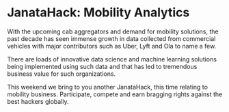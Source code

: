# JanataHack: Mobility Analytics
With the upcoming cab aggregators and demand for mobility solutions, the past decade has seen immense growth in data collected from commercial vehicles with major contributors such as Uber, Lyft and Ola to name a few. 

There are loads of innovative data science and machine learning solutions being implemented using such data and that has led to tremendous business value for such organizations. 

This weekend we bring to you another JanataHack, this time relating to mobility business. Participate, compete and earn bragging rights against the best hackers globally.
